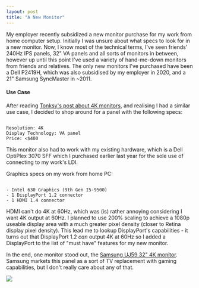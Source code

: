 ```yaml
---
layout: post
title: "A New Monitor" 
---
```


My employer recently subsidized a new monitor purchase for my work from home computer setup.
Initially I was unsure about what specs to look for in a new monitor. Now, I know most of the technical terms, I've seen friends' 240Hz IPS panels, 32" VA panels and all sorts of monitors in between, however up until this point I've used a variety of hand-me-down monitors from friends and relatives. The only new monitors I've purchased have been a Dell P2419H, which was also subsidised by my employer in 2020, and a 21" Samsung SyncMaster in ~2011.
#### Use Case 

After reading [Tonksy's post about 4K monitors](https://tonsky.me/blog/monitors/), and realising I had a similar use case, I decided to shop around for a panel with the following specs: 

```

Resolution: 4K
Display Technology: VA panel 
Price: <$400

```

This monitor also had to work with my existing hardware, which is a Dell OptiPlex 3070 SFF which I purchased earlier last year for the sole use of connecting to my work's LDI.


Graphics specs on my work from home PC: 

```

- Intel 630 Graphics (9th Gen I5-9500) 
- 1 DisplayPort 1.2 connector 
- 1 HDMI 1.4 connector

```

HDMI can't do 4K at 60Hz, which was (is) rather annoying considering I want 4K output at 60Hz. I planned to use 200% scaling to achieve a 1080p useable display area with a much greater pixel density (closer to Retina display pixel density). This lead me to lookup DisplayPort's capabilities - it turns out that DisplayPort 1.2 _can_ output 4K at 60Hz so I added a DisplayPort to the list of "must have" features for my new monitor. 

In the end, one monitor stood out, the [Samsung UJ59 32" 4K monitor](https://www.samsung.com/uk/monitors/high-resolution/uj59-32-inch-uhd-4k-lu32j592uqrxxu/). Samsung markets this panel as a sort of TV replacement with gaming capabilities, but I don't really care about any of that. 

<img src="{{site.baseurl}}/assets/img/2021/samsung-uj59.jpg">